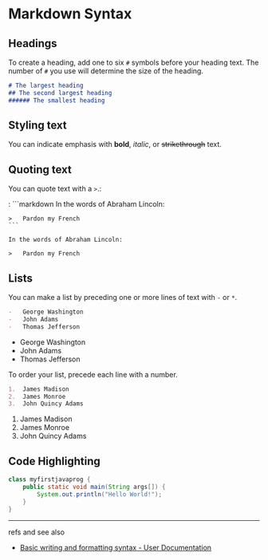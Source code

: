 # Markdown Syntax

## Headings

To create a heading, add one to six `#` symbols before your heading text. The
number of `#` you use will determine the size of the heading.

```markdown
# The largest heading
## The second largest heading
###### The smallest heading
```

## Styling text

You can indicate emphasis with **bold**, *italic*, or ~~strikethrough~~ text.

## Quoting text

You can quote text with a `>`.:

:   ```markdown
    In the words of Abraham Lincoln:

    >   Pardon my French
    ```

    In the words of Abraham Lincoln:

    >   Pardon my French

## Lists

You can make a list by preceding one or more lines of text with `-` or `*`.

```markdown
-   George Washington
-   John Adams
-   Thomas Jefferson
```

-   George Washington
-   John Adams
-   Thomas Jefferson

To order your list, precede each line with a number.

```markdown
1.  James Madison
2.  James Monroe
3.  John Quincy Adams
```

1.  James Madison
2.  James Monroe
3.  John Quincy Adams

## Code Highlighting

```java
class myfirstjavaprog {
    public static void main(String args[]) {
        System.out.println("Hello World!");
    }
}
```

---

refs and see also

-   [Basic writing and formatting syntax - User Documentation](https://help.github.com/articles/basic-writing-and-formatting-syntax/)
